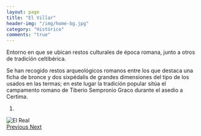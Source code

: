 ```yaml
---
layout: page
title: "El Villar"
header-img: "/img/home-bg.jpg"
category: "Histórico"
comments: "true"
---
```



Entorno en que se ubican restos culturales de época romana, junto a otros de tradición celtibérica.

Se han recogido restos arqueológicos romanos entre los que destaca una ficha de bronce y dos sixpédalis de grandes dimensiones del tipo de los usados en las termas; en este lugar la tradición popular sitúa el campamento romano de Tiberio Sempronio Graco durante el asedio a Certima.



<div id="myCarousel" class="carousel slide" data-ride="carousel">
  <!-- Indicators -->
  <ol class="carousel-indicators">
    <li data-target="#myCarousel" data-slide-to="0" class="active"></li>
  </ol>
  <!-- Wrapper for slides -->
  <div class="carousel-inner" role="listbox">
    <div class="item active">
      <img src="{{ site.github.url }}/img/el-real-1.jpg" alt="El Real">
    </div>
  <!-- Left and right controls -->
  <a class="left carousel-control" href="#myCarousel" role="button" data-slide="prev">
    <span class="glyphicon glyphicon-chevron-left" aria-hidden="true"></span>
    <span class="sr-only">Previous</span>
  </a>
  <a class="right carousel-control" href="#myCarousel" role="button" data-slide="next">
    <span class="glyphicon glyphicon-chevron-right" aria-hidden="true"></span>
    <span class="sr-only">Next</span>
  </a>
</div>


